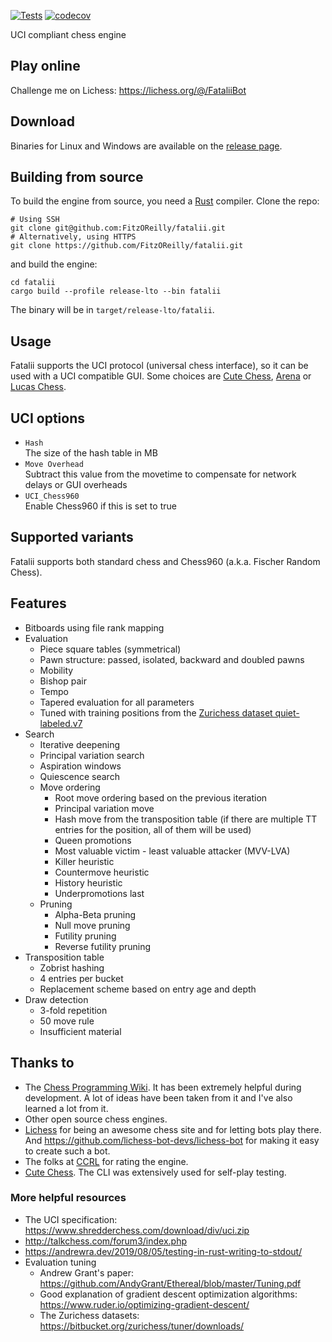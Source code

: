 [![Tests](https://github.com/FitzOReilly/fatalii/actions/workflows/tests.yml/badge.svg)](https://github.com/FitzOReilly/fatalii/actions/workflows/tests.yml)
[![codecov](https://codecov.io/gh/FitzOReilly/fatalii/branch/main/graph/badge.svg?token=KJNHD6Z7ZM)](https://codecov.io/gh/FitzOReilly/fatalii)

UCI compliant chess engine

## Play online
Challenge me on Lichess: https://lichess.org/@/FataliiBot

## Download
Binaries for Linux and Windows are available on the
[release page](https://github.com/FitzOReilly/fatalii/releases).

## Building from source
To build the engine from source, you need a [Rust](https://www.rust-lang.org/)
compiler. Clone the repo:
```
# Using SSH
git clone git@github.com:FitzOReilly/fatalii.git
# Alternatively, using HTTPS
git clone https://github.com/FitzOReilly/fatalii.git
```
and build the engine:
```
cd fatalii
cargo build --profile release-lto --bin fatalii
```
The binary will be in `target/release-lto/fatalii`.

## Usage
Fatalii supports the UCI protocol (universal chess interface), so it can be used
with a UCI compatible GUI. Some choices are
[Cute Chess](https://cutechess.com/), [Arena](http://www.playwitharena.de/) or
[Lucas Chess](https://lucaschess.pythonanywhere.com/).


## UCI options
- `Hash` \
  The size of the hash table in MB
- `Move Overhead` \
  Subtract this value from the movetime to compensate for network delays or GUI overheads
- `UCI_Chess960` \
  Enable Chess960 if this is set to true

## Supported variants
Fatalii supports both standard chess and Chess960 (a.k.a. Fischer Random Chess).

## Features
- Bitboards using file rank mapping
- Evaluation
  - Piece square tables (symmetrical)
  - Pawn structure: passed, isolated, backward and doubled pawns
  - Mobility
  - Bishop pair
  - Tempo
  - Tapered evaluation for all parameters
  - Tuned with training positions from the
    [Zurichess dataset quiet-labeled.v7](https://bitbucket.org/zurichess/tuner/downloads/quiet-labeled.v7.epd.gz)
- Search
  - Iterative deepening
  - Principal variation search
  - Aspiration windows
  - Quiescence search
  - Move ordering
    - Root move ordering based on the previous iteration
    - Principal variation move
    - Hash move from the transposition table (if there are multiple TT entries
      for the position, all of them will be used)
    - Queen promotions
    - Most valuable victim - least valuable attacker (MVV-LVA)
    - Killer heuristic
    - Countermove heuristic
    - History heuristic
    - Underpromotions last
  - Pruning
    - Alpha-Beta pruning
    - Null move pruning
    - Futility pruning
    - Reverse futility pruning
- Transposition table
  - Zobrist hashing
  - 4 entries per bucket
  - Replacement scheme based on entry age and depth
- Draw detection
  - 3-fold repetition
  - 50 move rule
  - Insufficient material

## Thanks to
- The [Chess Programming Wiki](https://www.chessprogramming.org). It has been
  extremely helpful during development. A lot of ideas have been taken from it
  and I've also learned a lot from it.
- Other open source chess engines.
- [Lichess](https://lichess.org/) for being an awesome chess site and for
  letting bots play there. And https://github.com/lichess-bot-devs/lichess-bot
  for making it easy to create such a bot.
- The folks at [CCRL](https://www.computerchess.org.uk/ccrl/404/) for rating the engine.
- [Cute Chess](https://cutechess.com/). The CLI was extensively used for
  self-play testing.

### More helpful resources
- The UCI specification: https://www.shredderchess.com/download/div/uci.zip
- http://talkchess.com/forum3/index.php
- https://andrewra.dev/2019/08/05/testing-in-rust-writing-to-stdout/
- Evaluation tuning
  - Andrew Grant's paper:
    https://github.com/AndyGrant/Ethereal/blob/master/Tuning.pdf
  - Good explanation of gradient descent optimization algorithms:
    https://www.ruder.io/optimizing-gradient-descent/
  - The Zurichess datasets: https://bitbucket.org/zurichess/tuner/downloads/
